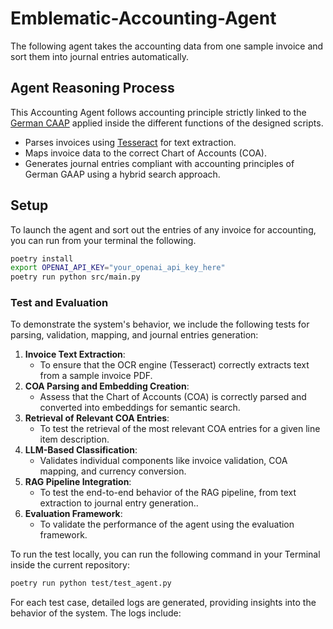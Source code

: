 # Emblematic-Accounting-Agent

The following agent takes the accounting data from one sample invoice and sort them into journal entries automatically.

## Agent Reasoning Process

This Accounting Agent follows accounting principle strictly linked to the [German CAAP](https://fairfinancialreporting.com/f/basics-of-german-gaap) applied inside the different functions of the designed scripts. 

- Parses invoices using [Tesseract](https://github.com/tesseract-ocr/tesseract) for text extraction.
- Maps invoice data to the correct Chart of Accounts (COA).
- Generates journal entries compliant with accounting principles of German GAAP using a hybrid search approach. 

## Setup

To launch the agent and sort out the entries of any invoice for accounting, you can run from your terminal the following.

```bash
poetry install
export OPENAI_API_KEY="your_openai_api_key_here"
poetry run python src/main.py
```

### Test and Evaluation

To demonstrate the system's behavior, we include the following tests for parsing, validation, mapping, and journal entries generation:

1. **Invoice Text Extraction**:
   - To ensure that the OCR engine (Tesseract) correctly extracts text from a sample invoice PDF.
2. **COA Parsing and Embedding Creation**:
   - Assess that the Chart of Accounts (COA) is correctly parsed and converted into embeddings for semantic search.
3. **Retrieval of Relevant COA Entries**:
   - To test the retrieval of the most relevant COA entries for a given line item description.
4. **LLM-Based Classification**:
   - Validates individual components like invoice validation, COA mapping, and currency conversion.
5. **RAG Pipeline Integration**:
   - To test the end-to-end behavior of the RAG pipeline, from text extraction to journal entry generation..
6. **Evaluation Framework**:
   - To validate the performance of the agent using the evaluation framework.

To run the test locally, you can run the following command in your Terminal inside the current repository:

```bash
poetry run python test/test_agent.py
```

For each test case, detailed logs are generated, providing insights into the behavior of the system. The logs include:

